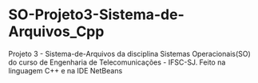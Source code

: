 # SO-Projeto3-Sistema-de-Arquivos_Cpp
Projeto 3 - Sistema-de-Arquivos da disciplina Sistemas Operacionais(SO) do curso de Engenharia de Telecomunicações - IFSC-SJ. Feito na linguagem C++ e na IDE NetBeans
